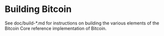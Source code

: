 Building Bitcoin
================

See doc/build-*.md for instructions on building the various
elements of the Bitcoin Core reference implementation of Bitcoin.

